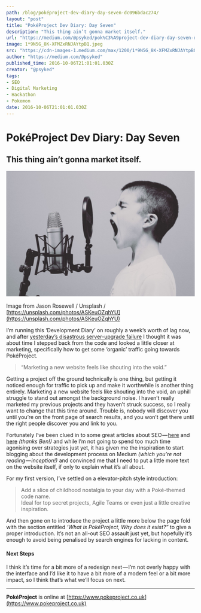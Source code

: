 ```yaml
---
path: /blog/poképroject-dev-diary-day-seven-dc096bdac274/
layout: "post"
title: "PokéProject Dev Diary: Day Seven"
description: "This thing ain’t gonna market itself."
url: "https://medium.com/@psyked/pok%C3%A9project-dev-diary-day-seven-dc096bdac274"
image: 1*9N5G_8K-XFMZxRNJAYtpBQ.jpeg
src: "https://cdn-images-1.medium.com/max/1200/1*9N5G_8K-XFMZxRNJAYtpBQ.jpeg"
author: "https://medium.com/@psyked"
published_time: 2016-10-06T21:01:01.030Z
creator: "@psyked"
tags:
- SEO
- Digital Marketing
- Hackathon
- Pokemon
date: 2016-10-06T21:01:01.030Z
---
```


# PokéProject Dev Diary: Day Seven

## This thing ain’t gonna market itself.

![](1*9N5G_8K-XFMZxRNJAYtpBQ.jpeg)

Image from Jason Rosewell / Unsplash / [https://unsplash.com/photos/ASKeuOZqhYU](https://unsplash.com/photos/ASKeuOZqhYU)

I’m running this ‘Development Diary’ on roughly a week’s worth of lag now, and after [yesterday’s disastrous server-upgrade failure](https://medium.com/@psyked/pok%C3%A9project-dev-diary-day-six-c263ef30fd0c#.4picapmw5) I thought it was about time I stepped back from the code and looked a little closer at marketing, specifically how to get some ‘organic’ traffic going towards PokéProject.

> “Marketing a new website feels like shouting into the void.”

Getting a project off the ground technically is one thing, but getting it noticed enough for traffic to pick up and make it worthwhile is another thing entirely. Marketing a new website feels like shouting into the void, an uphill struggle to stand out amongst the background noise. I haven’t really marketed my previous projects and they haven’t struck success, so I really want to change that this time around. Trouble is, nobody will discover you until you’re on the front page of search results, and you won’t get there until the right people discover you and link to you.

Fortunately I’ve been clued in to some great articles about SEO — [here](https://medium.com/startup-grind/seo-is-not-hard-a-step-by-step-seo-tutorial-for-beginners-that-will-get-you-ranked-every-single-1b903b3ab6bb#.v5s49aop4) and [here](https://www.reddit.com/r/Entrepreneur/comments/52fts0/seo_i_wrote_a_massive_list_180_of_link_building/?st=IT141XCP&sh=c7ae63de) _(thanks Ben!)_ and while I’m not going to spend too much time agonising over strategies just yet, it has given me the inspiration to start blogging about the development process on Medium _(which you’re not reading — inception!)_ and convinced me that I need to put a little more text on the website itself, if only to explain what it’s all about.

For my first version, I’ve settled on a elevator-pitch style introduction:

> Add a slice of childhood nostalgia to your day with a Poké-themed code name.   
> Ideal for top secret projects, Agile Teams or even just a little creative inspiration.

And then gone on to introduce the project a little more below the page fold with the section entitled _‘What is PokéProject, Why does it exist?”_ to give a proper introduction. It’s not an all-out SEO assault just yet, but hopefully it’s enough to avoid being penalised by search engines for lacking in content.

#### Next Steps

I think it’s time for a bit more of a redesign next — I’m not overly happy with the interface and I’d like it to have a bit more of a modern feel or a bit more impact, so I think that’s what we’ll focus on next.

---

**PokéProject** is online at [https://www.pokeproject.co.uk](https://www.pokeproject.co.uk)